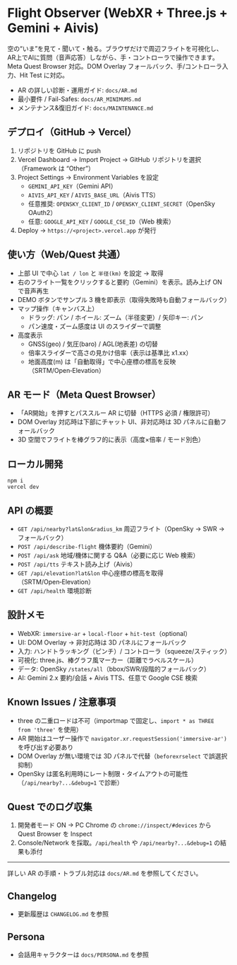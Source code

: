# Flight Observer (WebXR + Three.js + Gemini + Aivis)

空の“いま”を見て・聞いて・触る。ブラウザだけで周辺フライトを可視化し、AR上でAIに質問（音声応答）しながら、手・コントローラで操作できます。Meta Quest Browser 対応。DOM Overlay フォールバック、手/コントローラ入力、Hit Test に対応。

- AR の詳しい診断・運用ガイド: `docs/AR.md`
- 最小要件 / Fail-Safes: `docs/AR_MINIMUMS.md`
- メンテナンス&復旧ガイド: `docs/MAINTENANCE.md`

## デプロイ（GitHub → Vercel）
1. リポジトリを GitHub に push
2. Vercel Dashboard → Import Project → GitHub リポジトリを選択（Framework は “Other”）
3. Project Settings → Environment Variables を設定
   - `GEMINI_API_KEY`（Gemini API）
   - `AIVIS_API_KEY` / `AIVIS_BASE_URL`（Aivis TTS）
   - 任意推奨: `OPENSKY_CLIENT_ID` / `OPENSKY_CLIENT_SECRET`（OpenSky OAuth2）
   - 任意: `GOOGLE_API_KEY` / `GOOGLE_CSE_ID`（Web 検索）
4. Deploy → `https://<project>.vercel.app` が発行

## 使い方（Web/Quest 共通）
- 上部 UI で中心 `lat / lon` と `半径(km)` を設定 → 取得
- 右のフライト一覧をクリックすると要約（Gemini）を表示。読み上げ ON で音声再生
- DEMO ボタンでサンプル 3 機を即表示（取得失敗時も自動フォールバック）
- マップ操作（キャンバス上）
  - ドラッグ: パン / ホイール: ズーム（半径変更）/ 矢印キー: パン
  - パン速度・ズーム感度は UI のスライダーで調整
- 高度表示
  - GNSS(geo) / 気圧(baro) / AGL(地表差) の切替
  - 倍率スライダーで高さの見かけ倍率（表示は基準比 x1.xx）
  - 地面高度(m) は「自動取得」で中心座標の標高を反映（SRTM/Open‑Elevation）

## AR モード（Meta Quest Browser）
- 「AR開始」を押すとパススルー AR に切替（HTTPS 必須 / 権限許可）
- DOM Overlay 対応時は下部にチャット UI、非対応時は 3D パネルに自動フォールバック
- 3D 空間でフライトを棒グラフ的に表示（高度×倍率 / モード別色）

## ローカル開発
```
npm i
vercel dev
```

## API の概要
- `GET /api/nearby?lat&lon&radius_km` 周辺フライト（OpenSky → SWR → フォールバック）
- `POST /api/describe-flight` 機体要約（Gemini）
- `POST /api/ask` 地域/機体に関する Q&A（必要に応じ Web 検索）
- `POST /api/tts` テキスト読み上げ（Aivis）
- `GET /api/elevation?lat&lon` 中心座標の標高を取得（SRTM/Open‑Elevation）
- `GET /api/health` 環境診断

## 設計メモ
- WebXR: `immersive-ar` + `local-floor` + `hit-test`（optional）
- UI: DOM Overlay → 非対応時は 3D パネルにフォールバック
- 入力: ハンドトラッキング（ピンチ）/ コントローラ（squeeze/スティック）
- 可視化: three.js、棒グラフ風マーカー（距離でラベルスケール）
- データ: OpenSky `/states/all`（bbox/SWR/段階的フォールバック）
- AI: Gemini 2.x 要約/会話 + Aivis TTS、任意で Google CSE 検索

## Known Issues / 注意事項
- three の二重ロードは不可（importmap で固定し、`import * as THREE from 'three'` を使用）
- AR 開始はユーザー操作で `navigator.xr.requestSession('immersive-ar')` を呼び出す必要あり
- DOM Overlay が無い環境では 3D パネルで代替（`beforexrselect` で誤選択抑制）
- OpenSky は匿名利用時にレート制限・タイムアウトの可能性（`/api/nearby?...&debug=1` で診断）

## Quest でのログ収集
1. 開発者モード ON → PC Chrome の `chrome://inspect/#devices` から Quest Browser を Inspect
2. Console/Network を採取。`/api/health` や `/api/nearby?...&debug=1` の結果も添付

---
詳しい AR の手順・トラブル対応は `docs/AR.md` を参照してください。

## Changelog
- 更新履歴は `CHANGELOG.md` を参照

## Persona
- 会話用キャラクターは `docs/PERSONA.md` を参照
